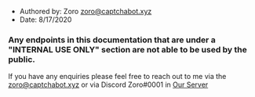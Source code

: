 - Authored by: Zoro <zoro@captchabot.xyz>
- Date: 8/17/2020

### Any endpoints in this documentation that are under a "INTERNAL USE ONLY" section are not able to be used by the public.

If you have any enquiries please feel free to reach out to me via the <zoro@captchabot.xyz> or via Discord Zoro#0001 in [Our Server](https://discord.gg/plexidev)
